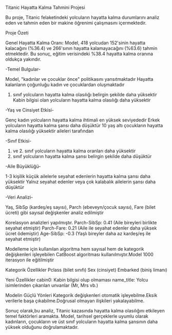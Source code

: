 Titanic Hayatta Kalma Tahmini Projesi

Bu proje, Titanic felaketindeki yolcuların hayatta kalma durumlarını analiz eden ve tahmin eden bir makine öğrenimi çalışmasını içermektedir.

Proje Özeti

Genel Hayatta Kalma Oranı: Model, 418 yolcudan 152'sinin hayatta kalacağını (%36.4) ve 266'sının hayatta kalamayacağını (%63.6) tahmin etmektedir.
Bu sonuç, eğitim verisindeki %38.4 hayatta kalma oranına oldukça yakındır.

-Temel Bulgular-

Model, "kadınlar ve çocuklar önce" politikasını yansıtmaktadır
Hayatta kalanların çoğunluğu kadın ve çocuklardan oluşmaktadır
1. sınıf yolcuların hayatta kalma olasılığı belirgin şekilde daha yüksektir
Kabin bilgisi olan yolcuların hayatta kalma olasılığı daha yüksektir


-Yaş ve Cinsiyet Etkisi-

Genç kadın yolcuların hayatta kalma ihtimali en yüksek seviyededir
Erkek yolcuların hayatta kalma şansı daha düşüktür
10 yaş altı çocukların hayatta kalma olasılığı yüksektir aileleri tarafından


-Sınıf Etkisi-

1. ve 2. sınıf yolcuların hayatta kalma oranları daha yüksektir
3. sınıf yolcuların hayatta kalma şansı belirgin şekilde daha düşüktür


-Aile Büyüklüğü-

1-3 kişilik küçük ailelerle seyahat edenlerin hayatta kalma şansı daha yüksektir
Yalnız seyahat edenler veya çok kalabalık ailelerin şansı daha düşüktür


-Veri Analizi-

Yaş, SibSp (kardeş/eş sayısı), Parch (ebeveyn/çocuk sayısı), Fare (bilet ücreti) gibi sayısal değişkenler analiz edilmiştir

Korelasyon analizleri yapılmıştır.
Parch-SibSp: 0.41 (Aile bireyleri birlikte seyahat etmiştir)
Parch-Fare: 0.21 (Aile ile seyahat edenler daha yüksek ücret ödemiştir)
Age-SibSp: -0.3 (Yaşlı bireyler daha az kardeş/eş ile seyahat etmiştir)

Modelleme için kullanılan algoritma hem sayısal hem de kategorik değişkenleri işleyebilen CatBoost algoritması kullanılmıştır.Model 1000 iterasyon ile eğitilmiştir

Kategorik Özellikler
Pclass (bilet sınıfı)
Sex (cinsiyet)
Embarked (biniş limanı)

Yeni Özellikler
cabin0: Kabin bilgisi olup olmaması
name_title: Yolcu isimlerinden çıkarılan unvanlar (Mr, Mrs vb.)

Modelin Güçlü Yönleri
Kategorik değişkenleri otomatik işleyebilme.Eksik verilerle başa çıkabilme.Doğrusal olmayan ilişkileri yakalayabilme.

Sonuç olarak,bu analiz, Titanic kazasında hayatta kalma olasılığını etkileyen temel faktörleri aramakta. Model, tarihsel gerçeklerle uyumlu olarak kadınların, çocukların ve üst sınıf yolcuların hayatta kalma şansının daha yüksek olduğunu doğrulamaktadır.
